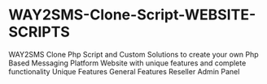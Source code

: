 # WAY2SMS-Clone-Script-WEBSITE-SCRIPTS
WAY2SMS Clone Php Script and Custom Solutions to create your own Php Based Messaging Platform Website with unique features and complete functionality
Unique Features
General Features
Reseller
Admin Panel
